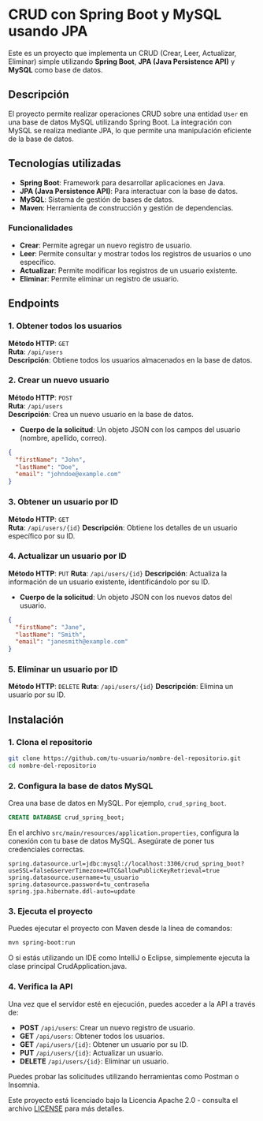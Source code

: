 # CRUD con Spring Boot y MySQL usando JPA

Este es un proyecto que implementa un CRUD (Crear, Leer, Actualizar, Eliminar) simple utilizando **Spring Boot**, **JPA (Java Persistence API)** y **MySQL** como base de datos.

## Descripción

El proyecto permite realizar operaciones CRUD sobre una entidad `User` en una base de datos MySQL utilizando Spring Boot. La integración con MySQL se realiza mediante JPA, lo que permite una manipulación eficiente de la base de datos.

## Tecnologías utilizadas

- **Spring Boot**: Framework para desarrollar aplicaciones en Java.
- **JPA (Java Persistence API)**: Para interactuar con la base de datos.
- **MySQL**: Sistema de gestión de bases de datos.
- **Maven**: Herramienta de construcción y gestión de dependencias.

### Funcionalidades

- **Crear**: Permite agregar un nuevo registro de usuario.
- **Leer**: Permite consultar y mostrar todos los registros de usuarios o uno específico.
- **Actualizar**: Permite modificar los registros de un usuario existente.
- **Eliminar**: Permite eliminar un registro de usuario.

## Endpoints

### 1. Obtener todos los usuarios
**Método HTTP**: `GET`  
**Ruta**: `/api/users`  
**Descripción**: Obtiene todos los usuarios almacenados en la base de datos.

### 2. Crear un nuevo usuario
**Método HTTP**: `POST`  
**Ruta**: `/api/users`  
**Descripción**: Crea un nuevo usuario en la base de datos.
- **Cuerpo de la solicitud**: Un objeto JSON con los campos del usuario (nombre, apellido, correo).

```json
{
  "firstName": "John",
  "lastName": "Doe",
  "email": "johndoe@example.com"
}
```

### 3. Obtener un usuario por ID
**Método HTTP**: `GET`  
**Ruta**: `/api/users/{id}`
**Descripción**: Obtiene los detalles de un usuario específico por su ID.

### 4. Actualizar un usuario por ID
**Método HTTP**: `PUT`
**Ruta**: `/api/users/{id}`
**Descripción**: Actualiza la información de un usuario existente, identificándolo por su ID.

- **Cuerpo de la solicitud**: Un objeto JSON con los nuevos datos del usuario.
```json
{
  "firstName": "Jane",
  "lastName": "Smith",
  "email": "janesmith@example.com"
}
```

### 5. Eliminar un usuario por ID
**Método HTTP**: `DELETE`
**Ruta**: `/api/users/{id}`
**Descripción**: Elimina un usuario por su ID.

## Instalación

### 1. Clona el repositorio

```bash
git clone https://github.com/tu-usuario/nombre-del-repositorio.git
cd nombre-del-repositorio
```

### 2. Configura la base de datos MySQL

Crea una base de datos en MySQL. Por ejemplo, `crud_spring_boot`.

```sql
CREATE DATABASE crud_spring_boot;
```

En el archivo `src/main/resources/application.properties`, configura la conexión con tu base de datos MySQL. Asegúrate de poner tus credenciales correctas.

```properties
spring.datasource.url=jdbc:mysql://localhost:3306/crud_spring_boot?useSSL=false&serverTimezone=UTC&allowPublicKeyRetrieval=true
spring.datasource.username=tu_usuario
spring.datasource.password=tu_contraseña
spring.jpa.hibernate.ddl-auto=update
```

### 3. Ejecuta el proyecto

Puedes ejecutar el proyecto con Maven desde la línea de comandos:

```bash
mvn spring-boot:run
```

O si estás utilizando un IDE como IntelliJ o Eclipse, simplemente ejecuta la clase principal CrudApplication.java.

### 4. Verifica la API

Una vez que el servidor esté en ejecución, puedes acceder a la API a través de:

- **POST** `/api/users`: Crear un nuevo registro de usuario.
- **GET** `/api/users`: Obtener todos los usuarios.
- **GET** `/api/users/{id}`: Obtener un usuario por su ID.
- **PUT** `/api/users/{id}`: Actualizar un usuario.
- **DELETE** `/api/users/{id}`: Eliminar un usuario.

Puedes probar las solicitudes utilizando herramientas como Postman o Insomnia.

Este proyecto está licenciado bajo la Licencia Apache 2.0 - consulta el archivo [LICENSE](LICENSE) para más detalles.
